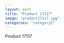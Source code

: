 ```yaml
---
layout: post
title: "Product 17117"
image: "product17117.jpg"
categories: "category1"
---
```

Product 17117
